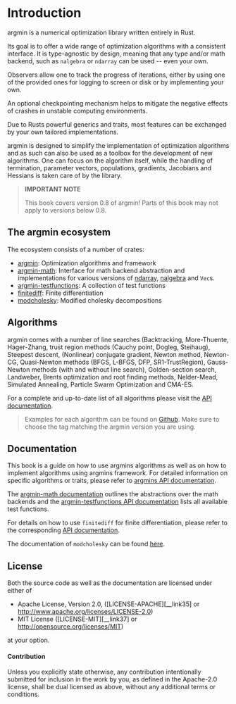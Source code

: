 # Introduction


argmin is a numerical optimization library written entirely in Rust.

Its goal is to offer a wide range of optimization algorithms with a consistent interface. 
It is type-agnostic by design, meaning that any type and/or math backend, such as `nalgebra` or `ndarray` can be used -- even your own.

Observers allow one to track the progress of iterations, either by using one of the provided ones for logging to screen or disk or by implementing your own.

An optional checkpointing mechanism helps to mitigate the negative effects of crashes in unstable computing environments.

Due to Rusts powerful generics and traits, most features can be exchanged by your own tailored implementations.

argmin is designed to simplify the implementation of optimization algorithms and as such can also be used as a toolbox for the development of new algorithms. One can focus on the algorithm itself, while the handling of termination, parameter vectors, populations, gradients, Jacobians and Hessians is taken care of by the library.

> **IMPORTANT NOTE**
>
> This book covers version 0.8 of argmin! Parts of this book may not apply to versions below 0.8.


## The argmin ecosystem

The ecosystem consists of a number of crates:

* [argmin](https://crates.io/crates/argmin): Optimization algorithms and framework
* [argmin-math](https://crates.io/crates/argmin-math): Interface for math backend abstraction and implementations for various versions of [ndarray](https://crates.io/crates/ndarray), [nalgebra](https://crates.io/crates/nalgebra) and `Vec`s.
* [argmin-testfunctions](https://crates.io/crates/argmin-testfunctions): A collection of test functions
* [finitediff](https://crates.io/crates/finitediff): Finite differentiation
* [modcholesky](https://crates.io/crates/modcholesky): Modified cholesky decompositions


## Algorithms

argmin comes with a number of line searches (Backtracking, More-Thuente, Hager-Zhang, trust region methods (Cauchy point, Dogleg, Steihaug), Steepest descent, (Nonlinear) conjugate gradient, Newton method, Newton-CG, Quasi-Newton methods (BFGS, L-BFGS, DFP, SR1-TrustRegion), Gauss-Newton methods (with and without line search), Golden-section search, Landweber, Brents optimization and root finding methods, Nelder-Mead, Simulated Annealing, Particle Swarm Optimization and CMA-ES.

For a complete and up-to-date list of all algorithms please visit the [API documentation](https://docs.rs/argmin/latest/argmin/).

> Examples for each algorithm can be found on [Github](https://github.com/argmin-rs/argmin/tree/main/argmin/examples). Make sure to choose the tag matching the argmin version you are using.

## Documentation

This book is a guide on how to use argmins algorithms as well as on how to implement algorithms using argmins framework. 
For detailed information on specific algorithms or traits, please refer to [argmins API documentation](https://docs.rs/argmin/latest/argmin/). 

The [argmin-math documentation](https://docs.rs/argmin/latest/argmin-math/) outlines the abstractions over the math backends and the [argmin-testfunctions API documentation](https://docs.rs/argmin/latest/argmin-testfunctions/) lists all available test functions.

For details on how to use `finitediff` for finite differentiation, please refer to the corresponding [API documentation](https://docs.rs/argmin/latest/finitediff/).

The documentation of `modcholesky` can be found [here](https://docs.rs/argmin/latest/modcholesky).

## License

Both the source code as well as the documentation are licensed under either of

 - Apache License, Version 2.0, ([LICENSE-APACHE][__link35] or <http://www.apache.org/licenses/LICENSE-2.0>)
 - MIT License ([LICENSE-MIT][__link37] or <http://opensource.org/licenses/MIT>)

at your option.

#### Contribution

Unless you explicitly state otherwise, any contribution intentionally submitted for inclusion in the work by you, as defined in the Apache-2.0 license, shall be dual licensed as above, without any additional terms or conditions.
